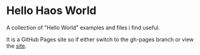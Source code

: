 # Hello Haos World

A collection of "Hello World" examples and files i find useful.

It is a GitHub Pages site so if either switch to the gh-pages branch or view the [site](http://koreahaos.github.io/hello_haos_world).
